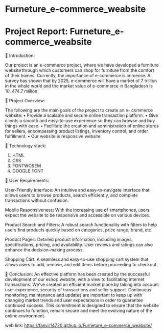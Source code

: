 # Furneture_e-commerce_weabsite
# Project Report: Furneture_e-commerce_weabsite

	Introduction:

Our project is an e-commerce project, where we have developed a furniture website through which customers can shop for
furniture from the comfort of their homes. Currently, the
importance of e-commerce is immense. A survey has shown that by 2025, e-commerce will have a market of 7 trillion in the whole world and the market value of e-commerce in Bangladesh is 10, 474.7 million.


	Project Overview:

The following are the main goals of the project to create an e- commerce website:
•	Provide a scalable and secure online transaction platform.
•	Give clients a smooth and easy-to-use experience so they can browse and buy things with ease.
•	Facilitate the creation and administration of online stores for sellers, encompassing product listings, inventory
control, and order fulfillment.
•	Our website is responsive website



	Technology stack:
1.	HTML
2.	CSS
3.	FONTWOSEM
4.	GOOGLE FONT
 



	User Requirements:

User-Friendly Interface: An intuitive and easy-to-navigate interface that allows users to browse products, search
efficiently, and complete transactions without confusion.

Mobile Responsiveness: With the increasing use of
smartphones, users expect the website to be responsive and accessible on various devices.


Product Search and Filters: A robust search functionality with filters to help users find products quickly based on categories, price range, brand, etc.


Product Pages: Detailed product information, including images, specifications, pricing, and availability. User reviews and ratings can also enhance the decision-making process.


Shopping Cart: A seamless and easy-to-use shopping cart system that allows users to add, remove, and edit items before proceeding to checkout.
 
	Conclusion:
An effective platform has been created by the successful development of our eshop website, with a view to facilitating internet transactions. We've created an efficient market place
by taking into account user experience, security of transactions and seller support. Continuous monitoring, maintenance and updates are important to keep up with changing market trends and user expectations in order to guarantee continued success.
This commitment is designed to ensure that the website
continues to function, remain secure and meet the evolving nature of the online environment.

web link: https://tanvir14720.github.io/Furneture_e-commerce_weabsite/
